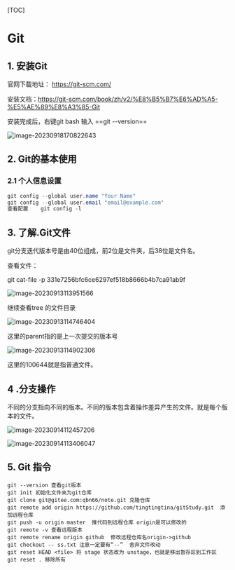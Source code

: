 

[TOC]



# Git

## 1. 安装Git

官网下载地址： https://git-scm.com/ 

安装文档：https://git-scm.com/book/zh/v2/%E8%B5%B7%E6%AD%A5-%E5%AE%89%E8%A3%85-Git

安装完成后，右键git bash 输入 ==git --version== 

![image-20230918170822643](C:\Users\Tmac1\AppData\Roaming\Typora\typora-user-images\image-20230918170822643.png)

## 2. Git的基本使用

### 2.1  个人信息设置

```java
git config --global user.name "Your Name"
git config --global user.email "email@example.com"
查看配置    git config -l
```



## 3. 了解.Git文件

git分支迭代版本号是由40位组成，前2位是文件夹，后38位是文件名。

查看文件：

git cat-file -p 331e7256bfc6ce6297ef518b8666b4b7ca91ab9f  

![image-20230913113951566](C:\Users\Tmac1\AppData\Roaming\Typora\typora-user-images\image-20230913113951566.png)

继续查看tree 的文件目录

![image-20230913114746404](C:\Users\Tmac1\AppData\Roaming\Typora\typora-user-images\image-20230913114746404.png)

这里的parent指的是上一次提交的版本号

![image-20230913114902306](C:\Users\Tmac1\AppData\Roaming\Typora\typora-user-images\image-20230913114902306.png)

这里的100644就是指普通文件。

## 4 .分支操作

不同的分支指向不同的版本。不同的版本包含着操作差异产生的文件。就是每个版本的文件。

![image-20230914112457206](C:\Users\Tmac1\AppData\Roaming\Typora\typora-user-images\image-20230914112457206.png)



![image-20230914113406047](C:\Users\Tmac1\AppData\Roaming\Typora\typora-user-images\image-20230914113406047.png)



## 5. Git 指令

```
git --version 查看git版本
git init 初始化文件夹为git仓库
git clone git@gitee.com:qbn66/note.git 克隆仓库
git remote add origin https://github.com/tingtingtina/gitStudy.git  添加远程仓库
git push -u origin master  推代码到远程仓库 origin是可以修改的
git remote -v 查看远程版本
git remote rename origin github  修改远程仓库名origin->github
git checkout -- ss.txt 注意一定要有“--”  舍弃文件改动
git reset HEAD <file> 将 stage 状态改为 unstage，也就是移出暂存区到工作区
git reset . 移除所有
```


